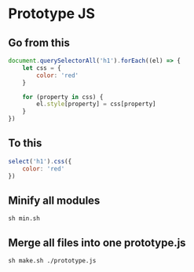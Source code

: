 # Prototype JS

## Go from this
```javascript
document.querySelectorAll('h1').forEach((el) => {
    let css = {
        color: 'red'
    }

    for (property in css) {
        el.style[property] = css[property]
    }
})
```
## To this
```javascript
select('h1').css({
    color: 'red'
})
```

## Minify all modules
```shellscript
sh min.sh
```

## Merge all files into one prototype.js
```shellscript
sh make.sh ./prototype.js
```
